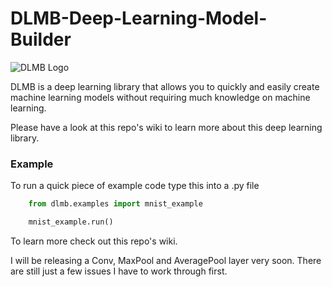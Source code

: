 # DLMB-Deep-Learning-Model-Builder
![DLMB Logo](https://i.imgur.com/1N0MCIC.png)

DLMB is a deep learning library that allows you to quickly and easily create machine learning models without requiring much knowledge on machine learning.


Please have a look at this repo's wiki to learn more about this deep learning library.

### Example
To run a quick piece of example code type this into a .py file

``` python
    from dlmb.examples import mnist_example

    mnist_example.run()

```

To learn more check out this repo's wiki.

I will be releasing a Conv, MaxPool and AveragePool layer very soon. There are still just a few issues I have to work through first.
